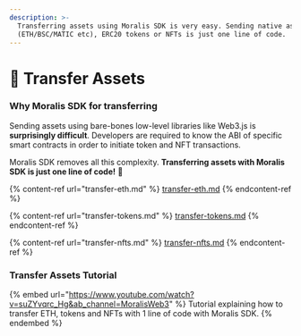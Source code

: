 ```yaml
---
description: >-
  Transferring assets using Moralis SDK is very easy. Sending native assets
  (ETH/BSC/MATIC etc), ERC20 tokens or NFTs is just one line of code.
---
```


# 💸 Transfer Assets

### Why Moralis SDK for transferring

Sending assets using bare-bones low-level libraries like Web3.js is **surprisingly difficult**. Developers are required to know the ABI of specific smart contracts in order to initiate token and NFT transactions.

Moralis SDK removes all this complexity. **Transferring assets with Moralis SDK is just one line of code!** 🧙

{% content-ref url="transfer-eth.md" %}
[transfer-eth.md](transfer-eth.md)
{% endcontent-ref %}

{% content-ref url="transfer-tokens.md" %}
[transfer-tokens.md](transfer-tokens.md)
{% endcontent-ref %}

{% content-ref url="transfer-nfts.md" %}
[transfer-nfts.md](transfer-nfts.md)
{% endcontent-ref %}

### Transfer Assets Tutorial&#x20;

{% embed url="https://www.youtube.com/watch?v=suZYvqrc_Hg&ab_channel=MoralisWeb3" %}
Tutorial explaining how to transfer ETH, tokens and NFTs with 1 line of code with Moralis SDK.
{% endembed %}

